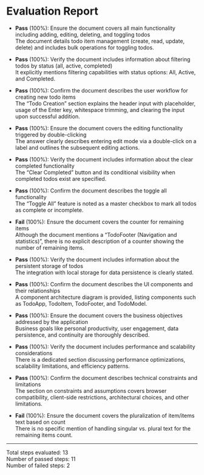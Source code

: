 # Evaluation Report

- **Pass** (100%): Ensure the document covers all main functionality including adding, editing, deleting, and toggling todos  
  The document details todo item management (create, read, update, delete) and includes bulk operations for toggling todos.

- **Pass** (100%): Verify the document includes information about filtering todos by status (all, active, completed)  
  It explicitly mentions filtering capabilities with status options: All, Active, and Completed.

- **Pass** (100%): Confirm the document describes the user workflow for creating new todo items  
  The “Todo Creation” section explains the header input with placeholder, usage of the Enter key, whitespace trimming, and clearing the input upon successful addition.

- **Pass** (100%): Ensure the document covers the editing functionality triggered by double-clicking  
  The answer clearly describes entering edit mode via a double-click on a label and outlines the subsequent editing actions.

- **Pass** (100%): Verify the document includes information about the clear completed functionality  
  The “Clear Completed” button and its conditional visibility when completed todos exist are specified.

- **Pass** (100%): Confirm the document describes the toggle all functionality  
  The “Toggle All” feature is noted as a master checkbox to mark all todos as complete or incomplete.

- **Fail** (100%): Ensure the document covers the counter for remaining items  
  Although the document mentions a “TodoFooter (Navigation and statistics)”, there is no explicit description of a counter showing the number of remaining items.

- **Pass** (100%): Verify the document includes information about the persistent storage of todos  
  The integration with local storage for data persistence is clearly stated.

- **Pass** (100%): Confirm the document describes the UI components and their relationships  
  A component architecture diagram is provided, listing components such as TodoApp, TodoItem, TodoFooter, and TodoModel.

- **Pass** (100%): Ensure the document covers the business objectives addressed by the application  
  Business goals like personal productivity, user engagement, data persistence, and continuity are thoroughly described.

- **Pass** (100%): Verify the document includes performance and scalability considerations  
  There is a dedicated section discussing performance optimizations, scalability limitations, and efficiency patterns.

- **Pass** (100%): Confirm the document describes technical constraints and limitations  
  The section on constraints and assumptions covers browser compatibility, client-side restrictions, architectural choices, and other limitations.

- **Fail** (100%): Ensure the document covers the pluralization of item/items text based on count  
  There is no specific mention of handling singular vs. plural text for the remaining items count.

---

Total steps evaluated: 13  
Number of passed steps: 11  
Number of failed steps: 2